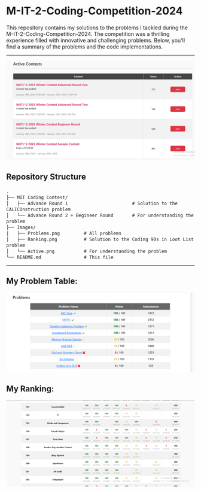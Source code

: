 # M-IT-2-Coding-Competition-2024

This repository contains my solutions to the problems I tackled during the M-IT-2-Coding-Competition-2024. The competition was a thrilling experience filled with innovative and challenging problems. Below, you'll find a summary of the problems and the code implementations.

---
![M-IT-2-Coding-Competition-2024](Images/active.png "UC Berkeley Logo")

## Repository Structure  

```plaintext
.
├── MIT Coding Contest/
│   ├── Advance Round 1                        # Solution to the CALICOnstruction problem
│   └── Advance Round 2 + Begineer Round       # For understanding the problem
├── Images/
|   ├── Problems.png         # All problems
│   ├── Ranking.png          # Solution to the Coding 90s in Loot List problem
│   └── Active.png           # For understanding the problem
└── README.md                # This file

```
---

## My Problem Table:

![UC Berkeley Logo](Images/problems.png "MIT-2 Contest")

## My Ranking:

![UC Berkeley Logo](Images/ranking.png "ranking picture")


